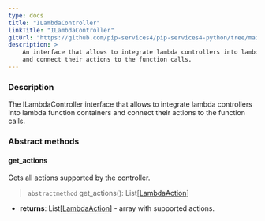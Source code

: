 ```yaml
---
type: docs
title: "ILambdaController"
linkTitle: "ILambdaController"
gitUrl: "https://github.com/pip-services4/pip-services4-python/tree/main/pip-services4-aws-python"
description: >
    An interface that allows to integrate lambda controllers into lambda function containers
    and connect their actions to the function calls.
---
```


### Description

The ILambdaController interface that allows to integrate lambda controllers into lambda function containers and connect their actions to the function calls. 


### Abstract methods

#### get_actions
Gets all actions supported by the controller.

> `abstractmethod` get_actions(): List[[LambdaAction](../lambda_action)]

- **returns**: List[[LambdaAction](../lambda_action)] - array with supported actions.
